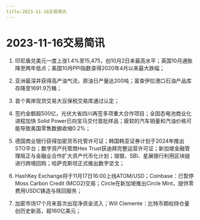 ```yaml
---
title:2023-11-16交易简讯
---
```

# 2023-11-16交易简讯
1. 印尼盾兑美元一度上涨1.4%至15,475，创10月2日来最高水平；英国10月通胀降至两年低点；美国10月PPI指数录得2020年4月以来最大跌幅；

2. 亚洲最深井获得高产油气流，原油日产量达200吨；富查伊拉港口石油产品库存降至1691.9万桶；

3. 首个离岸现货交易大豆保税交易库通过认定；

4. 签约金额超500亿，光伏大省四川再签多项重大合作项目；全固态电池商业化进程加快 Solid Power已向宝马交付首批样品；疲软的汽车销量和汽油价格可能导致美国零售数据收缩0.2%；

5. 德国商业银行获得加密货币托管许可证；韩国韩亚证券计划于2024年推出STO平台；数字资产托管商Hex Trust获迪拜完整运营许可证；新加坡金融管理局正与金融业合作扩大资产代币化计划；瑞银、SBI、星展银行利用区块链进行跨境回购；哈萨克斯坦正式推出数字坚戈；

6. HashKey Exchange将于11月17日16:00上线ATOM/USD；Coinbase：已暂停Moss Carbon Credit (MCO2)交易；Circle在新加坡推出Circle Mint，提供零费用USDC铸造与赎回服务；

7. 加密市场17个月来首次出现净资金流入​；Will Clemente：比特币期权持仓量创历史新高，超160亿美元；